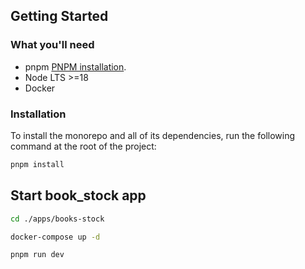 ## Getting Started

### What you'll need

* pnpm [PNPM installation](https://pnpm.io/installation).
* Node LTS >=18
* Docker

### Installation

To install the monorepo and all of its dependencies, run the following command at the root of the project:

```sh
pnpm install
```

## Start book_stock app

```sh
cd ./apps/books-stock
```

```sh
docker-compose up -d
```

```sh
pnpm run dev
```
